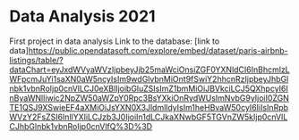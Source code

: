 # Data Analysis 2021
First project in data analysis
Link to the database:
[link to data]https://public.opendatasoft.com/explore/embed/dataset/paris-airbnb-listings/table/?dataChart=eyJxdWVyaWVzIjpbeyJjb25maWciOnsiZGF0YXNldCI6InBhcmlzLWFpcmJuYi1saXN0aW5ncyIsIm9wdGlvbnMiOnt9fSwiY2hhcnRzIjpbeyJhbGlnbk1vbnRoIjp0cnVlLCJ0eXBlIjoibGluZSIsImZ1bmMiOiJBVkciLCJ5QXhpcyI6InByaWNlIiwic2NpZW50aWZpY0Rpc3BsYXkiOnRydWUsImNvbG9yIjoiI0ZGNTE1QSJ9XSwieEF4aXMiOiJsYXN0X3JldmlldyIsIm1heHBvaW50cyI6IiIsInRpbWVzY2FsZSI6InllYXIiLCJzb3J0IjoiIn1dLCJkaXNwbGF5TGVnZW5kIjp0cnVlLCJhbGlnbk1vbnRoIjp0cnVlfQ%3D%3D
